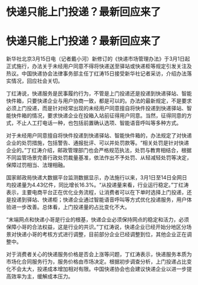 # 快递只能上门投递？最新回应来了

# 快递只能上门投递？最新回应来了

新华社北京3月15日电（记者戴小河）新修订的《快递市场管理办法》于3月1日起正式施行，办法关于未经用户同意不得将快递送至驿站或快递柜等规定引发关注及热议。中国快递协会法律事务部主任丁红涛15日接受新华社记者采访，介绍办法落实情况，回应社会关切。

丁红涛说，快递服务是民事履约行为，不管是上门投递还是投递到快递驿站、智能快件箱，只要快递企业与用户协商一致，都是可以的。办法的最新规定，不是要求必须上门投递，而是针对经常出现的未经用户同意擅自将快件投递到快递驿站、智能快件箱的情况，要求快递企业在投箱入站前征得用户同意。当然，征得同意的方式，不止人工打电话一种，也包括前置确认选项、智能语音呼叫等多种方式。

对于未经用户同意擅自将快件投递到快递驿站、智能快件箱的，办法规定了对快递企业的处罚措施，包括警告、通报批评、可以并处罚款等。“相关处罚是针对快递企业的。”丁红涛介绍，邮政管理部门也会严格规范执法，处罚与教育相结合，根据不同监管场景完善行政处罚裁量基准，依法作出不予处罚、从轻减轻处罚等决定，保障过罚相当、法理相融。

国家邮政局快递大数据平台监测数据显示，办法施行以来，3月1日至14日全网日均投递量为4.43亿件，同比增长16.3%。“从投递量来看，行业运行稳定。”丁红涛表示，主要电商平台正在优化业务流程，让消费者可以在下单时选择上门投递，还是投递到驿站、快递柜；快递企业通过智能语音呼叫等方式优化投递服务，用户体验进一步改善。总体看，上门投递量的占比变化不大。

“末端网点和快递小哥是行业的根基，快递企业必须保持网点的稳定和活力，必须保障小哥的合法权益，这是行业的共识。”丁红涛说，快递企业已经开始分地区分场景对快递小哥的考核方式进行调整，目前部分企业已经调整到位，其他企业正在调整中。

对于消费者关心的快递服务价格是否会上涨等问题，丁红涛表示，快递服务本质为市场化合同服务行为，服务价格由市场决定。根据初步调查分析，上门投递占比变化不会太大，投递成本增加相对有限。中国快递协会也会建议快递企业以进一步提高效率为主，缓解成本压力。

